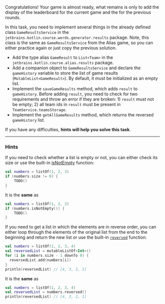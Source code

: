 Congratulations! Your game is almost ready, what remains is only to add the display of the leaderboard for the current game
and the for the previous rounds.

In this task, you need to implement several things in the already defined class `GameResultsService` in
the `jetbrains.kotlin.course.words.generator.results` package. Note, this class is the same as `GameResultsService` from the Alias game, so you can either practice again or just copy the previous solution.

- Add the type alias `GameResult` to `List<Team>` in the `jetbrains.kotlin.course.alias.results` package.
- Add a companion object to `GameResultsService`
  and declare the `gameHistory` variable to store the list of game results (`MutableList<GameResult>`).
  By default, it must be initialized as an empty list.
- Implement the `saveGameResults` method, which adds `result` to `gameHistory`.
  Before adding `result`, you need to check for two requirements and throw an error if they are broken: 1) `result` must
  not be empty; 2) all team ids in `result` must be present in `TeamService.teamsStorage`.
- Implement the `getAllGameResults` method, which returns the reversed `gameHistory` list.

If you have any difficulties, **hints will help you solve this task**.

----

### Hints

<div class="hint" title="The `isNotEmpty` built-in function">

If you need to check whether a list is empty or not, you can either check its size or use the built-in [isNotEmpty](https://kotlinlang.org/api/latest/jvm/stdlib/kotlin.collections/is-not-empty.html) function:

  ```kotlin
  val numbers = listOf(1, 2, 3)
  if (numbers.size != 0) {
      TODO()
  }
  ```
It is the **same** as

  ```kotlin
  val numbers = listOf(1, 2, 3)
  if (numbers.isNotEmpty()) {
      TODO()
  }
  ```
</div>

<div class="hint" title="The `reversed` built-in function">

If you need to get a list in which the elements are in reverse order,
you can either loop through the elements of the original list from the end to the beginning and
return the new list or use the built-in [`reversed`](https://kotlinlang.org/api/latest/jvm/stdlib/kotlin.collections/reversed.html) function:

  ```kotlin
  val numbers = listOf(1, 2, 3, 4)
  val reversedList = mutableListOf<Int>()
  for (i in numbers.size - 1 downTo 0) {
    reversedList.add(numbers[i])
  }
  println(reversedList) // [4, 3, 2, 1]
  ```

It is the **same** as
  ```kotlin
  val numbers = listOf(1, 2, 3, 4)
  val reversedList = numbers.reversed()
  println(reversedList) // [4, 3, 2, 1]
  ```
</div>

